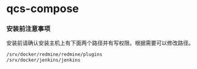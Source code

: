 # qcs-compose

### 安装前注意事项
安装前请确认安装主机上有下面两个路径并有写权限。根据需要可以修改路径。
```sh
/srv/docker/redmine/redmine/plugins
/srv/docker/jenkins/jenkins
```
